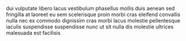 dui vulputate libero lacus vestibulum phasellus mollis duis aenean sed fringilla
at laoreet eu sem scelerisque proin morbi cras eleifend convallis nulla nec ex
commodo dignissim cras morbi lacus molestie pellentesque iaculis suspendisse
suspendisse nunc ut sit nulla dis molestie ultrices malesuada est facilisis